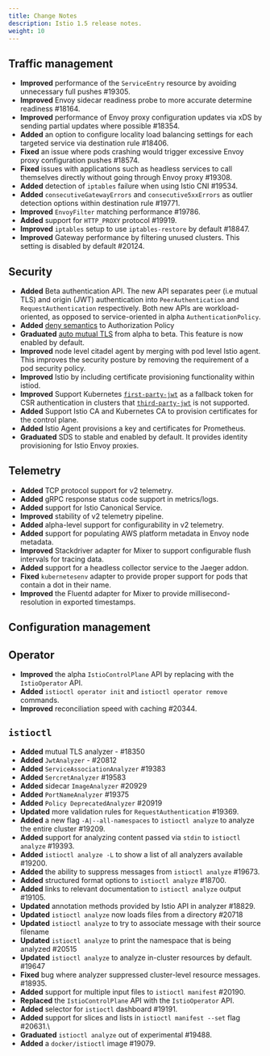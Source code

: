 ```yaml
---
title: Change Notes
description: Istio 1.5 release notes.
weight: 10
---
```


## Traffic management

- **Improved** performance of the `ServiceEntry` resource by avoiding unnecessary full pushes #19305.
- **Improved** Envoy sidecar readiness probe to more accurate determine readiness #18164.
- **Improved** performance of Envoy proxy configuration updates via xDS by sending partial updates where possible #18354.
- **Added** an option to configure locality load balancing settings for each targeted service via destination rule #18406.
- **Fixed** an issue where pods crashing would trigger excessive Envoy proxy configuration pushes #18574.
- **Fixed** issues with applications such as headless services to call themselves directly without going through Envoy proxy #19308.
- **Added** detection of `iptables` failure when using Istio CNI #19534.
- **Added** `consecutiveGatewayErrors` and `consecutive5xxErrors` as outlier detection options within destination rule #19771.
- **Improved** `EnvoyFilter` matching performance #19786.
- **Added** support for `HTTP_PROXY` protocol #19919.
- **Improved** `iptables` setup to use `iptables-restore` by default #18847.
- **Improved** Gateway performance by filtering unused clusters. This setting is disabled by default #20124.

## Security

- **Added** Beta authentication API. The new API separates peer (i.e mutual TLS) and origin (JWT) authentication into `PeerAuthentication` and `RequestAuthentication` respectively. Both new APIs are workload-oriented, as opposed to service-oriented in alpha `AuthenticationPolicy`.
- **Added** [deny semantics](https://github.com/istio/api/blob/master/security/v1beta1/authorization.proto#L28) to Authorization Policy
- **Graduated** [auto mutual TLS](/docs/tasks/security/authentication/auto-mtls/) from alpha to beta. This feature is now enabled by default.
- **Improved** node level citadel agent by merging with pod level Istio agent. This improves the security posture by removing the requirement of a pod security policy.
- **Improved** Istio by including certificate provisioning functionality within istiod.
- **Improved** Support Kubernetes [`first-party-jwt`](https://kubernetes.io/docs/reference/access-authn-authz/authentication/#service-account-tokens) as a fallback token for CSR authentication in clusters that [`third-party-jwt`](https://kubernetes.io/docs/tasks/configure-pod-container/configure-service-account/#service-account-token-volume-projection) is not supported.
- **Added** Support Istio CA and Kubernetes CA to provision certificates for the control plane.
- **Added** Istio Agent provisions a key and certificates for Prometheus.
- **Graduated** SDS to stable and enabled by default. It provides identity provisioning for Istio Envoy proxies.

## Telemetry

- **Added** TCP protocol support for v2 telemetry.
- **Added** gRPC response status code support in metrics/logs.
- **Added** support for Istio Canonical Service.
- **Improved** stability of v2 telemetry pipeline.
- **Added** alpha-level support for configurability in v2 telemetry.
- **Added** support for populating AWS platform metadata in Envoy node metadata.
- **Improved** Stackdriver adapter for Mixer to support configurable flush intervals for tracing data.
- **Added** support for a headless collector service to the Jaeger addon.
- **Fixed** `kubernetesenv` adapter to provide proper support for pods that contain a dot in their name.
- **Improved** the Fluentd adapter for Mixer to provide millisecond-resolution in exported timestamps.


## Configuration management

## Operator

- **Improved** the alpha `IstioControlPlane` API by replacing with the `IstioOperator` API.
- **Added** `istioctl operator init` and `istioctl operator remove` commands.
- **Improved** reconciliation speed with caching #20344.


## `istioctl`
- **Added** mutual TLS analyzer - #18350
- **Added** `JwtAnalyzer` - #20812
- **Added** `ServiceAssociationAnalyzer` #19383
- **Added** `SercretAnalyzer` #19583
- **Added** sidecar `ImageAnalyzer`  #20929
- **Added** `PortNameAnalyzer` #19375
- **Added** `Policy DeprecatedAnalyzer` #20919
- **Updated** more validation rules for `RequestAuthentication` #19369.
- **Added** a new flag `-A|--all-namespaces` to `istioctl analyze` to analyze the entire cluster #19209.
- **Added** support for analyzing content passed via `stdin` to `istioctl analyze` #19393.
- **Added** `istioctl analyze -L` to show a list of all analyzers available #19200.
- **Added** the ability to suppress messages from `istioctl analyze` #19673.
- **Added** structured format options to `istioctl analyze` #18700.
- **Added** links to relevant documentation to `istioctl analyze` output #19105.
- **Updated** annotation methods provided by Istio API in analyzer #18829.
- **Updated** `istioctl analyze` now loads files from a directory #20718
- **Updated** `istioctl analyze` to try to associate message with their source filename
- **Updated** `istioctl analyze` to print the namespace that is being analyzed #20515
- **Updated** `istioctl analyze` to analyze in-cluster resources by default. #19647
- **Fixed** bug where analyzer suppressed cluster-level resource messages. #18935.
- **Added** support for multiple input files to `istioctl manifest` #20190.
- **Replaced** the `IstioControlPlane` API with the `IstioOperator` API.
- **Added** selector for `istioctl` dashboard #19191.
- **Added** support for slices and lists in `istioctl manifest --set` flag #20631.\
- **Graduated** `istioctl analyze` out of experimental  #19488.
- **Added** a `docker/istioctl` image #19079.
